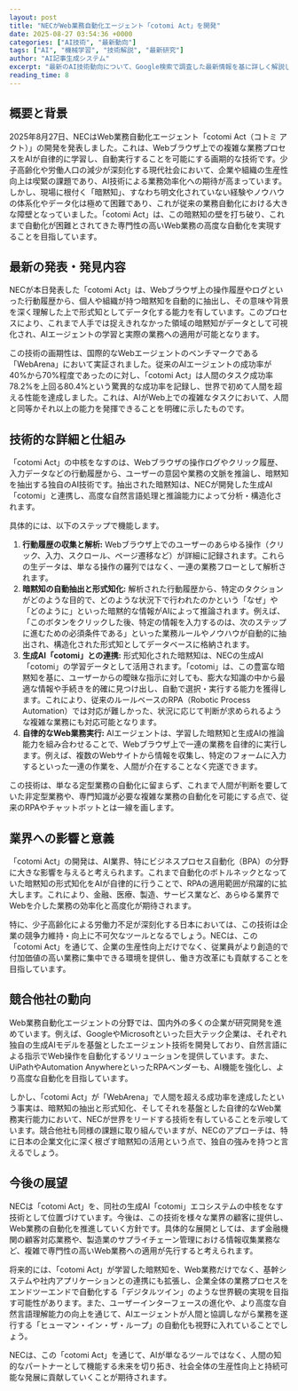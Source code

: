 ```yaml
---
layout: post
title: "NECがWeb業務自動化エージェント「cotomi Act」を開発"
date: 2025-08-27 03:54:36 +0000
categories: ["AI技術", "最新動向"]
tags: ["AI", "機械学習", "技術解説", "最新研究"]
author: "AI記事生成システム"
excerpt: "最新のAI技術動向について、Google検索で調査した最新情報を基に詳しく解説します。"
reading_time: 8
---
```


## 概要と背景

2025年8月27日、NECはWeb業務自動化エージェント「cotomi Act（コトミ アクト）」の開発を発表しました。これは、Webブラウザ上での複雑な業務プロセスをAIが自律的に学習し、自動実行することを可能にする画期的な技術です。少子高齢化や労働人口の減少が深刻化する現代社会において、企業や組織の生産性向上は喫緊の課題であり、AI技術による業務効率化への期待が高まっています。しかし、現場に根付く「暗黙知」、すなわち明文化されていない経験やノウハウの体系化やデータ化は極めて困難であり、これが従来の業務自動化における大きな障壁となっていました。「cotomi Act」は、この暗黙知の壁を打ち破り、これまで自動化が困難とされてきた専門性の高いWeb業務の高度な自動化を実現することを目指しています。

## 最新の発表・発見内容

NECが本日発表した「cotomi Act」は、Webブラウザ上の操作履歴やログといった行動履歴から、個人や組織が持つ暗黙知を自動的に抽出し、その意味や背景を深く理解した上で形式知としてデータ化する能力を有しています。このプロセスにより、これまで人手では捉えきれなかった領域の暗黙知がデータとして可視化され、AIエージェントの学習と実際の業務への適用が可能となります。

この技術の画期性は、国際的なWebエージェントのベンチマークである「WebArena」において実証されました。従来のAIエージェントの成功率が40%から70%程度であったのに対し、「cotomi Act」は人間のタスク成功率78.2%を上回る80.4%という驚異的な成功率を記録し、世界で初めて人間を超える性能を達成しました。これは、AIがWeb上での複雑なタスクにおいて、人間と同等かそれ以上の能力を発揮できることを明確に示したものです。

## 技術的な詳細と仕組み

「cotomi Act」の中核をなすのは、Webブラウザの操作ログやクリック履歴、入力データなどの行動履歴から、ユーザーの意図や業務の文脈を推論し、暗黙知を抽出する独自のAI技術です。抽出された暗黙知は、NECが開発した生成AI「cotomi」と連携し、高度な自然言語処理と推論能力によって分析・構造化されます。

具体的には、以下のステップで機能します。

1.  **行動履歴の収集と解析:** Webブラウザ上でのユーザーのあらゆる操作（クリック、入力、スクロール、ページ遷移など）が詳細に記録されます。これらの生データは、単なる操作の羅列ではなく、一連の業務フローとして解析されます。
2.  **暗黙知の自動抽出と形式知化:** 解析された行動履歴から、特定のタクションがどのような目的で、どのような状況下で行われたのかという「なぜ」や「どのように」といった暗黙的な情報がAIによって推論されます。例えば、「このボタンをクリックした後、特定の情報を入力するのは、次のステップに進むための必須条件である」といった業務ルールやノウハウが自動的に抽出され、構造化された形式知としてデータベースに格納されます。
3.  **生成AI「cotomi」との連携:** 形式知化された暗黙知は、NECの生成AI「cotomi」の学習データとして活用されます。「cotomi」は、この豊富な暗黙知を基に、ユーザーからの曖昧な指示に対しても、膨大な知識の中から最適な情報や手続きを的確に見つけ出し、自動で選択・実行する能力を獲得します。これにより、従来のルールベースのRPA（Robotic Process Automation）では対応が難しかった、状況に応じて判断が求められるような複雑な業務にも対応可能となります。
4.  **自律的なWeb業務実行:** AIエージェントは、学習した暗黙知と生成AIの推論能力を組み合わせることで、Webブラウザ上で一連の業務を自律的に実行します。例えば、複数のWebサイトから情報を収集し、特定のフォームに入力するといった一連の作業を、人間が介在することなく完遂できます。

この技術は、単なる定型業務の自動化に留まらず、これまで人間が判断を要していた非定型業務や、専門知識が必要な複雑な業務の自動化を可能にする点で、従来のRPAやチャットボットとは一線を画します。

## 業界への影響と意義

「cotomi Act」の開発は、AI業界、特にビジネスプロセス自動化（BPA）の分野に大きな影響を与えると考えられます。これまで自動化のボトルネックとなっていた暗黙知の形式知化をAIが自律的に行うことで、RPAの適用範囲が飛躍的に拡大します。これにより、金融、医療、製造、サービス業など、あらゆる業界でWebを介した業務の効率化と高度化が期待されます。

特に、少子高齢化による労働力不足が深刻化する日本においては、この技術は企業の競争力維持・向上に不可欠なツールとなるでしょう。NECは、この「cotomi Act」を通じて、企業の生産性向上だけでなく、従業員がより創造的で付加価値の高い業務に集中できる環境を提供し、働き方改革にも貢献することを目指しています。

## 競合他社の動向

Web業務自動化エージェントの分野では、国内外の多くの企業が研究開発を進めています。例えば、GoogleやMicrosoftといった巨大テック企業は、それぞれ独自の生成AIモデルを基盤としたエージェント技術を開発しており、自然言語による指示でWeb操作を自動化するソリューションを提供しています。また、UiPathやAutomation AnywhereといったRPAベンダーも、AI機能を強化し、より高度な自動化を目指しています。

しかし、「cotomi Act」が「WebArena」で人間を超える成功率を達成したという事実は、暗黙知の抽出と形式知化、そしてそれを基盤とした自律的なWeb業務実行能力において、NECが世界をリードする技術を有していることを示唆しています。競合他社も同様の課題に取り組んでいますが、NECのアプローチは、特に日本の企業文化に深く根ざす暗黙知の活用という点で、独自の強みを持つと言えるでしょう。

## 今後の展望

NECは「cotomi Act」を、同社の生成AI「cotomi」エコシステムの中核をなす技術として位置づけています。今後は、この技術を様々な業界の顧客に提供し、Web業務の自動化を推進していく方針です。具体的な展開としては、まず金融機関の顧客対応業務や、製造業のサプライチェーン管理における情報収集業務など、複雑で専門性の高いWeb業務への適用が先行すると考えられます。

将来的には、「cotomi Act」が学習した暗黙知を、Web業務だけでなく、基幹システムや社内アプリケーションとの連携にも拡張し、企業全体の業務プロセスをエンドツーエンドで自動化する「デジタルツイン」のような世界観の実現を目指す可能性があります。また、ユーザーインターフェースの進化や、より高度な自然言語理解能力の向上を通じて、AIエージェントが人間と協調しながら業務を遂行する「ヒューマン・イン・ザ・ループ」の自動化も視野に入れていることでしょう。

NECは、この「cotomi Act」を通じて、AIが単なるツールではなく、人間の知的なパートナーとして機能する未来を切り拓き、社会全体の生産性向上と持続可能な発展に貢献していくことが期待されます。
